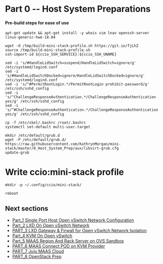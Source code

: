 # Part 0 -- Host System Preparations
#### Pre-build steps for ease of use

```
apt-get update && apt-get install -y whois vim lnav openssh-server linux-generic-hwe-18.04
```
```
wget -O /tmp/build-mini-stack-profile.sh https://git.io/fjLhZ
source /tmp/build-mini-stack-profile.sh
ssh-import-id ${ccio_SSH_SERVICE}:${ccio_SSH_UNAME}
```

```
sed -i 's/#HandleLidSwitch=suspend/HandleLidSwitch=ignore/g' /etc/systemd/logind.conf
sed -i 's/#HandleLidSwitchDocked=ignore/HandleLidSwitchDocked=ignore/g' /etc/systemd/logind.conf
sed -i 's/^#PermitRootLogin.*/PermitRootLogin prohibit-password/g' /etc/ssh/sshd_config
sed -i 's/^ChallengeResponseAuthentication.*/ChallengeResponseAuthentication yes/g' /etc/ssh/sshd_config
sed -i 's/^#ChallengeResponseAuthentication.*/ChallengeResponseAuthentication yes/g' /etc/ssh/sshd_config
```
```
cp -f /etc/skel/.bashrc /root/.bashrc
systemctl set-default multi-user.target
```
```
mkdir /etc/default/grub.d
wget -P /etc/default/grub.d/ https://raw.githubusercontent.com/KathrynMorgan/mini-stack/master/0_Host_System_Prep/aux/libvirt-grub.cfg
update-grub
```
# Write ccio:mini-stack profile
```
mkdir -p ~/.config/ccio/mini-stack/
```
```
reboot
```

## Next sections
- [Part_1 Single Port Host Open vSwitch Network Configuration]
- [Part_2 LXD On Open vSwitch Network]
- [PART_3 LXD Gateway & Firwall for Open vSwitch Network Isolation]
- [Part_4 KVM On Open vSwitch]
- [Part_5 MAAS Region And Rack Server on OVS Sandbox]
- [PART_6 MAAS Connect POD on KVM Provider]
- [PART_7 Juju MAAS Cloud]
- [PART_8 OpenStack Prep]

<!-- Markdown link & img dfn's -->
[Part_0 Host System Prep]: https://github.com/KathrynMorgan/mini-stack/tree/master/0_Host_System_Prep
[Part_1 Single Port Host Open vSwitch Network Configuration]: https://github.com/KathrynMorgan/mini-stack/tree/master/1_Single_Port_Host-Open_vSwitch_Network_Configuration
[Part_2 LXD On Open vSwitch Network]: https://github.com/KathrynMorgan/mini-stack/tree/master/2_LXD-On-OVS
[PART_3 LXD Gateway & Firwall for Open vSwitch Network Isolation]: https://github.com/KathrynMorgan/mini-stack/tree/master/3_LXD_Network_Gateway
[Part_4 KVM On Open vSwitch]: https://github.com/KathrynMorgan/mini-stack/tree/master/4_KVM_On_Open_vSwitch
[Part_5 MAAS Region And Rack Server on OVS Sandbox]: https://github.com/KathrynMorgan/mini-stack/tree/master/5_MAAS-Rack_And_Region_Ctl-On-Open_vSwitch
[PART_6 MAAS Connect POD on KVM Provider]: https://github.com/KathrynMorgan/mini-stack/tree/master/6_MAAS-Connect_POD_KVM-Provider
[PART_7 Juju MAAS Cloud]: https://github.com/KathrynMorgan/mini-stack/tree/master/7_Juju_MAAS_Cloud
[PART_8 OpenStack Prep]: https://github.com/KathrynMorgan/mini-stack/tree/master/8_OpenStack_Prep
